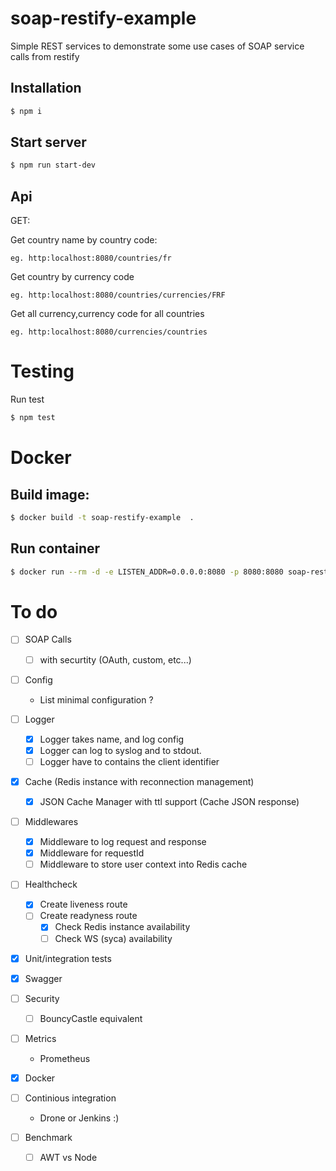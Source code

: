 # soap-restify-example
Simple REST services to demonstrate some use cases of SOAP service calls from restify

## Installation
```sh
$ npm i
```

## Start server
```sh
$ npm run start-dev
```

## Api

GET:

Get country name by country code:

```
eg. http:localhost:8080/countries/fr
```

Get country by currency code

```
eg. http:localhost:8080/countries/currencies/FRF
```

Get all currency,currency code for all countries

```
eg. http:localhost:8080/currencies/countries
```
# Testing

Run test
```sh
$ npm test
```

# Docker

## Build image:
```sh
$ docker build -t soap-restify-example  .
```
## Run container
```sh
$ docker run --rm -d -e LISTEN_ADDR=0.0.0.0:8080 -p 8080:8080 soap-restify-example:latest
```

# To do

- [ ] SOAP Calls
    - [ ] with securtity (OAuth, custom, etc...)

- [ ] Config
  - List minimal configuration ?

- [ ] Logger
  - [x] Logger takes name, and log config
  - [x] Logger can log to syslog and to stdout.
  - [ ] Logger have to contains the client identifier

- [x] Cache (Redis instance with reconnection management)
  - [x] JSON Cache Manager with ttl support (Cache JSON response)

- [ ] Middlewares
  - [x]  Middleware to log request and response
  - [x]  Middleware for requestId
  - [ ]  Middleware to store user context into  Redis cache

- [ ] Healthcheck
  - [x] Create liveness route
  - [ ] Create readyness route
    - [x] Check Redis instance availability
    - [ ] Check WS (syca) availability

- [x] Unit/integration tests

- [x] Swagger

- [ ] Security
  - [ ] BouncyCastle equivalent

- [ ] Metrics
  -  Prometheus

- [x] Docker

- [ ] Continious integration
  - Drone or Jenkins :)


- [ ] Benchmark
  - [ ] AWT vs Node

